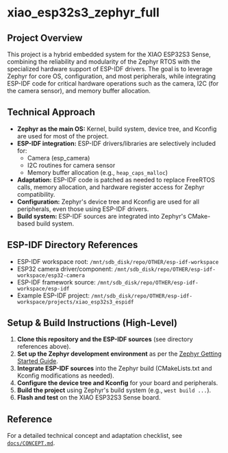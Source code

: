 # xiao_esp32s3_zephyr_full

## Project Overview

This project is a hybrid embedded system for the XIAO ESP32S3 Sense, combining the reliability and modularity of the Zephyr RTOS with the specialized hardware support of ESP-IDF drivers. The goal is to leverage Zephyr for core OS, configuration, and most peripherals, while integrating ESP-IDF code for critical hardware operations such as the camera, I2C (for the camera sensor), and memory buffer allocation.

## Technical Approach

- **Zephyr as the main OS:** Kernel, build system, device tree, and Kconfig are used for most of the project.
- **ESP-IDF integration:** ESP-IDF drivers/libraries are selectively included for:
  - Camera (esp_camera)
  - I2C routines for camera sensor
  - Memory buffer allocation (e.g., `heap_caps_malloc`)
- **Adaptation:** ESP-IDF code is patched as needed to replace FreeRTOS calls, memory allocation, and hardware register access for Zephyr compatibility.
- **Configuration:** Zephyr's device tree and Kconfig are used for all peripherals, even those using ESP-IDF drivers.
- **Build system:** ESP-IDF sources are integrated into Zephyr's CMake-based build system.

## ESP-IDF Directory References

- ESP-IDF workspace root: `/mnt/sdb_disk/repo/OTHER/esp-idf-workspace`
- ESP32 camera driver/component: `/mnt/sdb_disk/repo/OTHER/esp-idf-workspace/esp32-camera`
- ESP-IDF framework source: `/mnt/sdb_disk/repo/OTHER/esp-idf-workspace/esp-idf`
- Example ESP-IDF project: `/mnt/sdb_disk/repo/OTHER/esp-idf-workspace/projects/xiao_esp32s3_espidf`

## Setup & Build Instructions (High-Level)

1. **Clone this repository and the ESP-IDF sources** (see directory references above).
2. **Set up the Zephyr development environment** as per the [Zephyr Getting Started Guide](https://docs.zephyrproject.org/latest/develop/getting_started/index.html).
3. **Integrate ESP-IDF sources** into the Zephyr build (CMakeLists.txt and Kconfig modifications as needed).
4. **Configure the device tree and Kconfig** for your board and peripherals.
5. **Build the project** using Zephyr's build system (e.g., `west build ...`).
6. **Flash and test** on the XIAO ESP32S3 Sense board.

## Reference

For a detailed technical concept and adaptation checklist, see [`docs/CONCEPT.md`](docs/CONCEPT.md).
